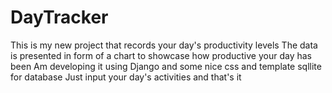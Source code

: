 # DayTracker
This is my new project that records your day's productivity levels
The data is presented in form of a chart to showcase how productive your day has been
Am developing it using Django and some nice css and template
sqllite for database
Just input your day's activities and that's it
